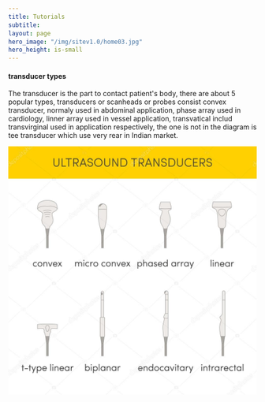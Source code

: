 ```yaml
---
title: Tutorials
subtitle: 
layout: page
hero_image: "/img/sitev1.0/home03.jpg"
hero_height: is-small
---
```


#### transducer types

The transducer is the part to contact patient's body, there are about 5 popular types, transducers or scanheads or probes  consist convex transducer, normaly used in abdominal application, phase array used in cardiology, linner array used in vessel application, transvatical includ transvirginal used in application respectively, the one is not in the diagram is tee transducer which use very rear in Indian market.

![ultrasound transducer](/img/transducer/transducers.jpg)
